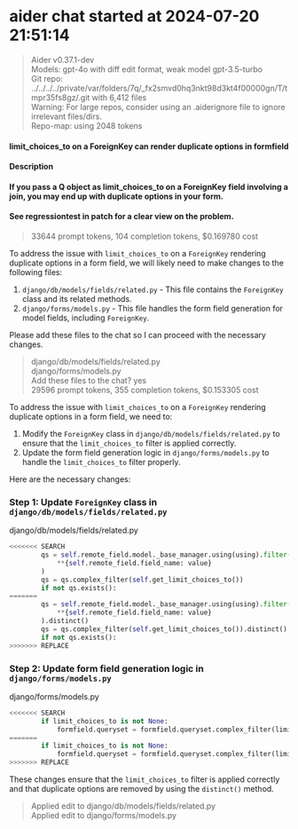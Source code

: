 
# aider chat started at 2024-07-20 21:51:14

> Aider v0.37.1-dev  
> Models: gpt-4o with diff edit format, weak model gpt-3.5-turbo  
> Git repo: ../../../../private/var/folders/7q/_fx2smvd0hq3nkt98d3kt4f00000gn/T/tmpr35fs8gz/.git with 6,412 files  
> Warning: For large repos, consider using an .aiderignore file to ignore irrelevant files/dirs.  
> Repo-map: using 2048 tokens  

#### limit_choices_to on a ForeignKey can render duplicate options in formfield  
#### Description  
#### 	  
#### If you pass a Q object as limit_choices_to on a ForeignKey field involving a join, you may end up with duplicate options in your form.  
#### See regressiontest in patch for a clear view on the problem.  
> 33644 prompt tokens, 104 completion tokens, $0.169780 cost  

To address the issue with `limit_choices_to` on a `ForeignKey` rendering duplicate options in a form field, we will likely need to make changes to the following files:

1. `django/db/models/fields/related.py` - This file contains the `ForeignKey` class and its related methods.
2. `django/forms/models.py` - This file handles the form field generation for model fields, including `ForeignKey`.

Please add these files to the chat so I can proceed with the necessary changes.

> django/db/models/fields/related.py  
> django/forms/models.py  
> Add these files to the chat? yes  
> 29596 prompt tokens, 355 completion tokens, $0.153305 cost  

To address the issue with `limit_choices_to` on a `ForeignKey` rendering duplicate options in a form field, we need to:

1. Modify the `ForeignKey` class in `django/db/models/fields/related.py` to ensure that the `limit_choices_to` filter is applied correctly.
2. Update the form field generation logic in `django/forms/models.py` to handle the `limit_choices_to` filter properly.

Here are the necessary changes:

### Step 1: Update `ForeignKey` class in `django/db/models/fields/related.py`

django/db/models/fields/related.py
```python
<<<<<<< SEARCH
        qs = self.remote_field.model._base_manager.using(using).filter(
            **{self.remote_field.field_name: value}
        )
        qs = qs.complex_filter(self.get_limit_choices_to())
        if not qs.exists():
=======
        qs = self.remote_field.model._base_manager.using(using).filter(
            **{self.remote_field.field_name: value}
        ).distinct()
        qs = qs.complex_filter(self.get_limit_choices_to()).distinct()
        if not qs.exists():
>>>>>>> REPLACE
```

### Step 2: Update form field generation logic in `django/forms/models.py`

django/forms/models.py
```python
<<<<<<< SEARCH
        if limit_choices_to is not None:
            formfield.queryset = formfield.queryset.complex_filter(limit_choices_to)
=======
        if limit_choices_to is not None:
            formfield.queryset = formfield.queryset.complex_filter(limit_choices_to).distinct()
>>>>>>> REPLACE
```

These changes ensure that the `limit_choices_to` filter is applied correctly and that duplicate options are removed by using the `distinct()` method.

> Applied edit to django/db/models/fields/related.py  
> Applied edit to django/forms/models.py  
